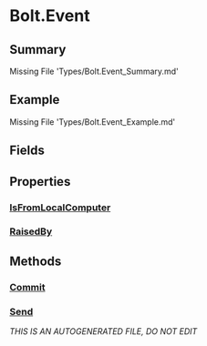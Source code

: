 # Bolt.Event
## Summary
Missing File 'Types/Bolt.Event_Summary.md'
## Example
Missing File 'Types/Bolt.Event_Example.md'
## Fields
## Properties
### [IsFromLocalComputer](Types/Bolt.Event/P/IsFromLocalComputer.md)
### [RaisedBy](Types/Bolt.Event/P/RaisedBy.md)
## Methods
### [Commit](Types/Bolt.Event/M/Commit.md)
### [Send](Types/Bolt.Event/M/Send.md)

*THIS IS AN AUTOGENERATED FILE, DO NOT EDIT*
